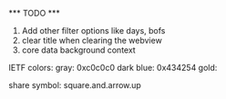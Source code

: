 *** TODO ***

1. Add other filter options like days, bofs
2. clear title when clearing the webview
3. core data background context

IETF colors:
	gray: 0xc0c0c0
	dark blue: 0x434254
	gold: 

share symbol: square.and.arrow.up
